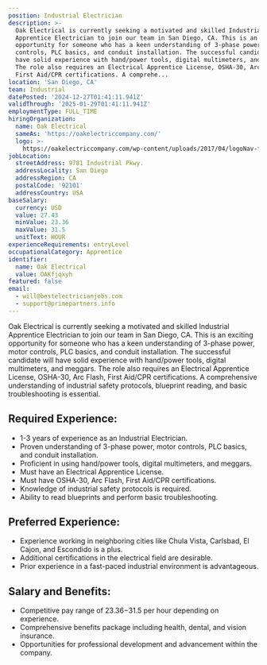```yaml
---
position: Industrial Electrician
description: >-
  Oak Electrical is currently seeking a motivated and skilled Industrial
  Apprentice Electrician to join our team in San Diego, CA. This is an exciting
  opportunity for someone who has a keen understanding of 3-phase power, motor
  controls, PLC basics, and conduit installation. The successful candidate will
  have solid experience with hand/power tools, digital multimeters, and meggars.
  The role also requires an Electrical Apprentice License, OSHA-30, Arc Flash,
  First Aid/CPR certifications. A comprehe...
location: 'San Diego, CA'
team: Industrial
datePosted: '2024-12-27T01:41:11.941Z'
validThrough: '2025-01-29T01:41:11.941Z'
employmentType: FULL_TIME
hiringOrganization:
  name: Oak Electrical
  sameAs: 'https://oakelectriccompany.com/'
  logo: >-
    https://oakelectriccompany.com/wp-content/uploads/2017/04/logoNav-for-web.png
jobLocation:
  streetAddress: 9781 Industrial Pkwy.
  addressLocality: San Diego
  addressRegion: CA
  postalCode: '92101'
  addressCountry: USA
baseSalary:
  currency: USD
  value: 27.43
  minValue: 23.36
  maxValue: 31.5
  unitText: HOUR
experienceRequirements: entryLevel
occupationalCategory: Apprentice
identifier:
  name: Oak Electrical
  value: OAKfjqxyh
featured: false
email:
  - will@bestelectricianjobs.com
  - support@primepartners.info
---
```




Oak Electrical is currently seeking a motivated and skilled Industrial Apprentice Electrician to join our team in San Diego, CA. This is an exciting opportunity for someone who has a keen understanding of 3-phase power, motor controls, PLC basics, and conduit installation. The successful candidate will have solid experience with hand/power tools, digital multimeters, and meggars. The role also requires an Electrical Apprentice License, OSHA-30, Arc Flash, First Aid/CPR certifications. A comprehensive understanding of industrial safety protocols, blueprint reading, and basic troubleshooting is essential. 

## Required Experience:

- 1-3 years of experience as an Industrial Electrician.
- Proven understanding of 3-phase power, motor controls, PLC basics, and conduit installation.
- Proficient in using hand/power tools, digital multimeters, and meggars.
- Must have an Electrical Apprentice License.
- Must have OSHA-30, Arc Flash, First Aid/CPR certifications.
- Knowledge of industrial safety protocols is required.
- Ability to read blueprints and perform basic troubleshooting.

## Preferred Experience:

- Experience working in neighboring cities like Chula Vista, Carlsbad, El Cajon, and Escondido is a plus.
- Additional certifications in the electrical field are desirable.
- Prior experience in a fast-paced industrial environment is advantageous.

## Salary and Benefits:

- Competitive pay range of $23.36-$31.5 per hour depending on experience.
- Comprehensive benefits package including health, dental, and vision insurance.
- Opportunities for professional development and advancement within the company.